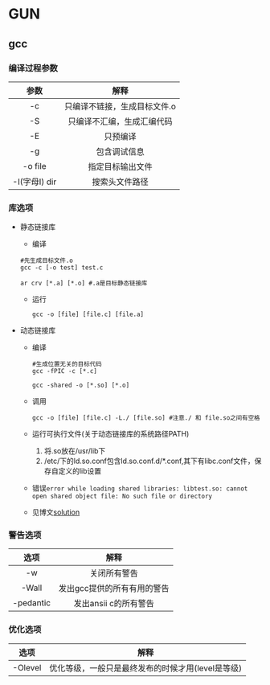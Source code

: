 # GUN

## gcc

### 编译过程参数



|     参数      |             解释             |
| :-----------: | :--------------------------: |
|      -c       | 只编译不链接，生成目标文件.o |
|      -S       |  只编译不汇编，生成汇编代码  |
|      -E       |           只预编译           |
|      -g       |         包含调试信息         |
|    -o file    |       指定目标输出文件       |
| -I(字母I) dir |        搜索头文件路径        |



### 库选项

- 静态链接库

  - 编译

  ```shell
  #先生成目标文件.o
  gcc -c [-o test] test.c
  
  ar crv [*.a] [*.o] #.a是目标静态链接库
  ```

  - 运行

    ```shell
    gcc -o [file] [file.c] [file.a]
    ```

- 动态链接库

  - 编译

    ```shell
    #生成位置无关的目标代码
    gcc -fPIC -c [*.c]
    
    gcc -shared -o [*.so] [*.o]
    ```

  - 调用

    ```shell
    gcc -o [file] [file.c] -L./ [file.so] #注意./ 和 file.so之间有空格
    ```

  - 运行可执行文件(关于动态链接库的系统路径PATH)
    1. 将.so放在/usr/lib下
    2. /etc/下的ld.so.conf包含ld.so.conf.d/*.conf,其下有libc.conf文件，保存自定义的lib设置

  - 错误`error while loading shared libraries: libtest.so: cannot open shared object file: No such file or directory`

  - 见博文[solution](https://www.cnblogs.com/wangluochong/p/4108131.html)



### 警告选项



|   选项    |            解释             |
| :-------: | :-------------------------: |
|    -w     |        关闭所有警告         |
|   -Wall   | 发出gcc提供的所有有用的警告 |
| -pedantic |    发出ansii c的所有警告    |





### 优化选项



|  选项   |                       解释                        |
| :-----: | :-----------------------------------------------: |
| -Olevel | 优化等级，一般只是最终发布的时候才用(level是等级) |

